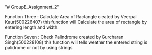 "# GroupE_Assignment_2" 

Function Three : Calculate Area of Ractangle
created by Veerpal Kaur(500226407)
this function will Calculate the area of rectangle by entering length and width.

Function Seven : Check Palindrome
created by Gurcharan Singh(500228108)
this function will tells weather the entered string is palidrome or not by using strings